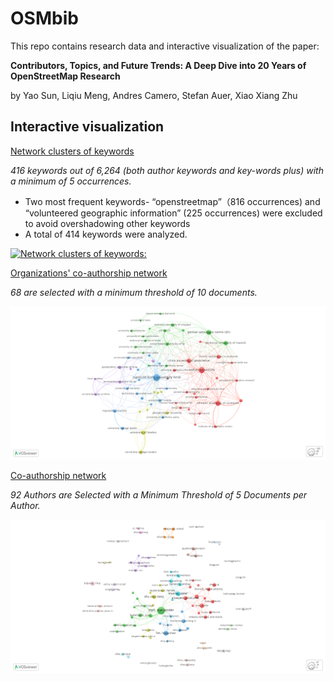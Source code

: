 # OSMbib

This repo contains research data and interactive visualization of the paper: 

__Contributors, Topics, and Future Trends: A Deep Dive into 20 Years of OpenStreetMap Research__

by Yao Sun, Liqiu Meng, Andres Camero, Stefan Auer, Xiao Xiang Zhu


## Interactive visualization

[Network clusters of keywords](https://app.vosviewer.com/?json=https%3A%2F%2Fdrive.google.com%2Fuc%3Fid%3D1EbZDFNeOB0pFYYCwtFcOSIrvx6kGutQO)

*416 keywords out of 6,264 (both author keywords and key-words plus) with a minimum of 5 occurrences.*

* Two most frequent keywords- “openstreetmap”（816 occurrences) and “volunteered geographic information” (225 occurrences) were excluded to avoid overshadowing other keywords
* A total of 414 keywords were analyzed.

[![Network clusters of keywords:](https://github.com/user-attachments/assets/317d612f-38c6-46ef-890b-fc4df0081b86)](https://app.vosviewer.com/?json=https%3A%2F%2Fdrive.google.com%2Fuc%3Fid%3D1EbZDFNeOB0pFYYCwtFcOSIrvx6kGutQO)


[Organizations' co-authorship network](https://app.vosviewer.com/?json=https%3A%2F%2Fdrive.google.com%2Fuc%3Fid%3D15MsOE_raelF922wzbXF4VC61yVk0hTyb)

*68 are selected with a minimum threshold of 10 documents.*

[![Organizations' Co-Authorship Network:](https://github.com/ya0-sun/OSMbib/blob/main/img/organization.png 'Codey the Codecademy mascot')](https://app.vosviewer.com/?json=https%3A%2F%2Fdrive.google.com%2Fuc%3Fid%3D15MsOE_raelF922wzbXF4VC61yVk0hTyb)


[Co-authorship network](https://app.vosviewer.com/?json=https%3A%2F%2Fdrive.google.com%2Fuc%3Fid%3D1BZZPj4WQq477UoeBQhTDaV09ll5_daAl)

*92 Authors are Selected with a Minimum Threshold of 5 Documents per Author.*

[![Co-Authorship Network:](https://github.com/ya0-sun/OSMbib/blob/main/img/co-authorship.png 'Codey the Codecademy mascot')](https://app.vosviewer.com/?json=https%3A%2F%2Fdrive.google.com%2Fuc%3Fid%3D1BZZPj4WQq477UoeBQhTDaV09ll5_daAl)


